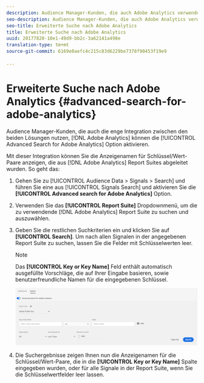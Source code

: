 ```yaml
---
description: Audience Manager-Kunden, die auch Adobe Analytics verwenden, können die enge Integration zwischen den beiden Lösungen nutzen, indem Sie die Option "Erweiterte Suche nach Adobe Analytics"aktivieren.
seo-description: Audience Manager-Kunden, die auch Adobe Analytics verwenden, können die enge Integration zwischen den beiden Lösungen nutzen, indem Sie die Option "Erweiterte Suche nach Adobe Analytics"aktivieren.
seo-title: Erweiterte Suche nach Adobe Analytics
title: Erweiterte Suche nach Adobe Analytics
uuid: 20177820-10e1-49d9-bb2c-3a62141a498e
translation-type: tm+mt
source-git-commit: 6169e8aefc4c215c83d6229be7378f90453f19e9

---
```



# Erweiterte Suche nach Adobe Analytics {#advanced-search-for-adobe-analytics}

Audience Manager-Kunden, die auch die enge Integration zwischen den beiden Lösungen nutzen, [!DNL Adobe Analytics] können die [!UICONTROL Advanced Search for Adobe Analytics] Option aktivieren.

Mit dieser Integration können Sie die Anzeigenamen für Schlüssel/Wert-Paare anzeigen, die aus [!DNL Adobe Analytics] Report Suites abgeleitet wurden. So geht das:

1. Gehen Sie zu [!UICONTROL Audience Data > Signals > Search] und führen Sie eine aus [!UICONTROL Signals Search] und aktivieren Sie die **[!UICONTROL Advanced search for Adobe Analytics]** Option.
1. Verwenden Sie das **[!UICONTROL Report Suite]** Dropdownmenü, um die zu verwendende [!DNL Adobe Analytics] Report Suite zu suchen und auszuwählen.
1. Geben Sie die restlichen Suchkriterien ein und klicken Sie auf **[!UICONTROL Search]**. Um nach allen Signalen in der angegebenen Report Suite zu suchen, lassen Sie die Felder mit Schlüsselwerten leer.
   >[!NOTE]
   >
   >Das **[!UICONTROL Key or Key Name]** Feld enthält automatisch ausgefüllte Vorschläge, die auf Ihrer Eingabe basieren, sowie benutzerfreundliche Namen für die eingegebenen Schlüssel.

   ![](assets/signals-search-analytics.png)
1. Die Suchergebnisse zeigen Ihnen nun die Anzeigenamen für die Schlüssel/Wert-Paare, die in die **[!UICONTROL Key or Key Name]** Spalte eingegeben wurden, oder für alle Signale in der Report Suite, wenn Sie die Schlüsselwertfelder leer lassen.
